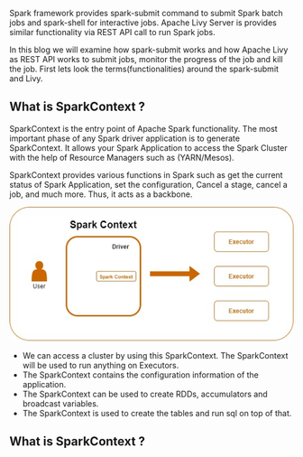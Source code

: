 Spark framework provides spark-submit command to submit Spark batch jobs and spark-shell for interactive jobs.  Apache Livy Server is provides similar functionality via REST API call to run Spark jobs.

In this blog we will examine how spark-submit works and how Apache Livy as REST API works to submit jobs, monitor the progress of the job and kill the job. First lets look the terms(functionalities) around the spark-submit and Livy.

## What is SparkContext ?
SparkContext is the entry point of Apache Spark functionality. The most important phase of any Spark driver application is to generate SparkContext. It allows your Spark Application to access the Spark Cluster with the help of Resource Managers such as (YARN/Mesos).

SparkContext provides various functions in Spark such as get the current status of Spark Application, set the configuration, Cancel a stage, cancel a job, and much more. Thus, it acts as a backbone.

![Spark](https://github.com/gurditsingh/blog/blob/gh-pages/_screenshots/sep5_sparkcontext.jpg?raw=true)

 - We can access a cluster by using this SparkContext. The SparkContext will be used to run anything on Executors.
 - The SparkContext contains the configuration information of the application.
 - The SparkContext can be used to create RDDs, accumulators and broadcast variables.
 - The SparkContext is used to create the tables and run sql on top of that.

## What is SparkContext ?
<!--stackedit_data:
eyJoaXN0b3J5IjpbLTEyMTMyNDUzNTksLTI2NzkzNTgzMSwxMT
ExMzQzODc4LDE0NDIwNTExNzcsLTYzODE0NjQzLC03NjQxODY2
NjMsMjY5NTM1MzM2LC04MDAzNjc4NywxNTQwMjc2NTQ5LDE2Nz
M4ODUwNzcsLTM2NjUwOTUxOCwtMTUxNzEwNTE2NiwtNTY3ODEw
NzQ2LDEzMzAxMTE3NSwtMTY1ODE3ODgzOCwxODUxMjI4ODQzLD
ExODU2MTQ5NTksLTk1NjIyNDAxNiwtODQ0Njc1OTc0LC0xMzAw
NDAyNjM0XX0=
-->